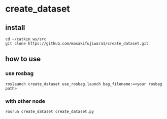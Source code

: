 # create_dataset

## install
~~~
cd ~/catkin_ws/src 
git clone https://github.com/masakifujiwara1/create_dataset.git
~~~
## how to use

### use rosbag
~~~
roslaunch create_dataset use_rosbag.launch bag_filename:=<your rosbag path>
~~~
### with other node 
~~~
rosrun create_dataset create_dataset.py
~~~
